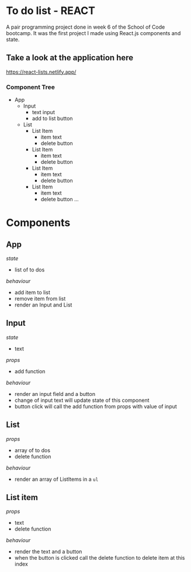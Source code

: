 # To do list - REACT
A pair programming project done in week 6 of the School of Code bootcamp. 
It was the first project I made using React.js components and state.

## Take a look at the application here
https://react-lists.netlify.app/

### Component Tree

- App
  - Input
    - text input
    - add to list button
  - List
    - List Item
      - item text
      - delete button
    - List Item
      - item text
      - delete button
    - List Item
      - item text
      - delete button
    - List Item
      - item text
      - delete button
        ...

# Components

## App

_state_

- list of to dos

_behaviour_

- add item to list
- remove item from list
- render an Input and List

## Input

_state_

- text

_props_

- add function

_behaviour_

- render an input field and a button
- change of input text will update state of this component
- button click will call the add function from props with value of input

## List

_props_

- array of to dos
- delete function

_behaviour_

- render an array of ListItems in a `ul`

## List item

_props_

- text
- delete function

_behaviour_

- render the text and a button
- when the button is clicked call the delete function to delete item at this index
